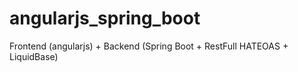 # angularjs_spring_boot
Frontend (angularjs) + Backend (Spring Boot + RestFull HATEOAS + LiquidBase)